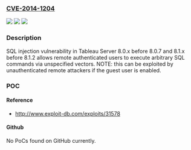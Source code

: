 ### [CVE-2014-1204](https://cve.mitre.org/cgi-bin/cvename.cgi?name=CVE-2014-1204)
![](https://img.shields.io/static/v1?label=Product&message=n%2Fa&color=blue)
![](https://img.shields.io/static/v1?label=Version&message=n%2Fa&color=blue)
![](https://img.shields.io/static/v1?label=Vulnerability&message=n%2Fa&color=brighgreen)

### Description

SQL injection vulnerability in Tableau Server 8.0.x before 8.0.7 and 8.1.x before 8.1.2 allows remote authenticated users to execute arbitrary SQL commands via unspecified vectors.  NOTE: this can be exploited by unauthenticated remote attackers if the guest user is enabled.

### POC

#### Reference
- http://www.exploit-db.com/exploits/31578

#### Github
No PoCs found on GitHub currently.

